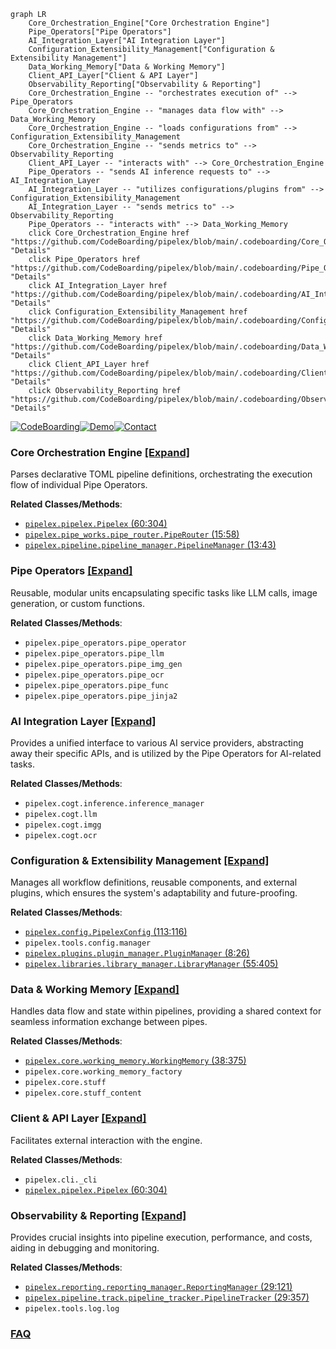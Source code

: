 ```mermaid
graph LR
    Core_Orchestration_Engine["Core Orchestration Engine"]
    Pipe_Operators["Pipe Operators"]
    AI_Integration_Layer["AI Integration Layer"]
    Configuration_Extensibility_Management["Configuration & Extensibility Management"]
    Data_Working_Memory["Data & Working Memory"]
    Client_API_Layer["Client & API Layer"]
    Observability_Reporting["Observability & Reporting"]
    Core_Orchestration_Engine -- "orchestrates execution of" --> Pipe_Operators
    Core_Orchestration_Engine -- "manages data flow with" --> Data_Working_Memory
    Core_Orchestration_Engine -- "loads configurations from" --> Configuration_Extensibility_Management
    Core_Orchestration_Engine -- "sends metrics to" --> Observability_Reporting
    Client_API_Layer -- "interacts with" --> Core_Orchestration_Engine
    Pipe_Operators -- "sends AI inference requests to" --> AI_Integration_Layer
    AI_Integration_Layer -- "utilizes configurations/plugins from" --> Configuration_Extensibility_Management
    AI_Integration_Layer -- "sends metrics to" --> Observability_Reporting
    Pipe_Operators -- "interacts with" --> Data_Working_Memory
    click Core_Orchestration_Engine href "https://github.com/CodeBoarding/pipelex/blob/main/.codeboarding/Core_Orchestration_Engine.md" "Details"
    click Pipe_Operators href "https://github.com/CodeBoarding/pipelex/blob/main/.codeboarding/Pipe_Operators.md" "Details"
    click AI_Integration_Layer href "https://github.com/CodeBoarding/pipelex/blob/main/.codeboarding/AI_Integration_Layer.md" "Details"
    click Configuration_Extensibility_Management href "https://github.com/CodeBoarding/pipelex/blob/main/.codeboarding/Configuration_Extensibility_Management.md" "Details"
    click Data_Working_Memory href "https://github.com/CodeBoarding/pipelex/blob/main/.codeboarding/Data_Working_Memory.md" "Details"
    click Client_API_Layer href "https://github.com/CodeBoarding/pipelex/blob/main/.codeboarding/Client_API_Layer.md" "Details"
    click Observability_Reporting href "https://github.com/CodeBoarding/pipelex/blob/main/.codeboarding/Observability_Reporting.md" "Details"
```

[![CodeBoarding](https://img.shields.io/badge/Generated%20by-CodeBoarding-9cf?style=flat-square)](https://github.com/CodeBoarding/GeneratedOnBoardings)[![Demo](https://img.shields.io/badge/Try%20our-Demo-blue?style=flat-square)](https://www.codeboarding.org/demo)[![Contact](https://img.shields.io/badge/Contact%20us%20-%20contact@codeboarding.org-lightgrey?style=flat-square)](mailto:contact@codeboarding.org)

### Core Orchestration Engine [[Expand]](./Core_Orchestration_Engine.md)
Parses declarative TOML pipeline definitions, orchestrating the execution flow of individual Pipe Operators.


**Related Classes/Methods**:

- <a href="https://github.com/CodeBoarding/pipelex/blob/main/pipelex/pipelex.py#L60-L304" target="_blank" rel="noopener noreferrer">`pipelex.pipelex.Pipelex` (60:304)</a>
- <a href="https://github.com/CodeBoarding/pipelex/blob/main/pipelex/pipe_works/pipe_router.py#L15-L58" target="_blank" rel="noopener noreferrer">`pipelex.pipe_works.pipe_router.PipeRouter` (15:58)</a>
- <a href="https://github.com/CodeBoarding/pipelex/blob/main/pipelex/pipeline/pipeline_manager.py#L13-L43" target="_blank" rel="noopener noreferrer">`pipelex.pipeline.pipeline_manager.PipelineManager` (13:43)</a>


### Pipe Operators [[Expand]](./Pipe_Operators.md)
Reusable, modular units encapsulating specific tasks like LLM calls, image generation, or custom functions.


**Related Classes/Methods**:

- `pipelex.pipe_operators.pipe_operator`
- `pipelex.pipe_operators.pipe_llm`
- `pipelex.pipe_operators.pipe_img_gen`
- `pipelex.pipe_operators.pipe_ocr`
- `pipelex.pipe_operators.pipe_func`
- `pipelex.pipe_operators.pipe_jinja2`


### AI Integration Layer [[Expand]](./AI_Integration_Layer.md)
Provides a unified interface to various AI service providers, abstracting away their specific APIs, and is utilized by the Pipe Operators for AI-related tasks.


**Related Classes/Methods**:

- `pipelex.cogt.inference.inference_manager`
- `pipelex.cogt.llm`
- `pipelex.cogt.imgg`
- `pipelex.cogt.ocr`


### Configuration & Extensibility Management [[Expand]](./Configuration_Extensibility_Management.md)
Manages all workflow definitions, reusable components, and external plugins, which ensures the system's adaptability and future-proofing.


**Related Classes/Methods**:

- <a href="https://github.com/CodeBoarding/pipelex/blob/main/pipelex/config.py#L113-L116" target="_blank" rel="noopener noreferrer">`pipelex.config.PipelexConfig` (113:116)</a>
- `pipelex.tools.config.manager`
- <a href="https://github.com/CodeBoarding/pipelex/blob/main/pipelex/plugins/plugin_manager.py#L8-L26" target="_blank" rel="noopener noreferrer">`pipelex.plugins.plugin_manager.PluginManager` (8:26)</a>
- <a href="https://github.com/CodeBoarding/pipelex/blob/main/pipelex/libraries/library_manager.py#L55-L405" target="_blank" rel="noopener noreferrer">`pipelex.libraries.library_manager.LibraryManager` (55:405)</a>


### Data & Working Memory [[Expand]](./Data_Working_Memory.md)
Handles data flow and state within pipelines, providing a shared context for seamless information exchange between pipes.


**Related Classes/Methods**:

- <a href="https://github.com/CodeBoarding/pipelex/blob/main/pipelex/core/working_memory.py#L38-L375" target="_blank" rel="noopener noreferrer">`pipelex.core.working_memory.WorkingMemory` (38:375)</a>
- `pipelex.core.working_memory_factory`
- `pipelex.core.stuff`
- `pipelex.core.stuff_content`


### Client & API Layer [[Expand]](./Client_API_Layer.md)
Facilitates external interaction with the engine.


**Related Classes/Methods**:

- `pipelex.cli._cli`
- <a href="https://github.com/CodeBoarding/pipelex/blob/main/pipelex/pipelex.py#L60-L304" target="_blank" rel="noopener noreferrer">`pipelex.pipelex.Pipelex` (60:304)</a>


### Observability & Reporting [[Expand]](./Observability_Reporting.md)
Provides crucial insights into pipeline execution, performance, and costs, aiding in debugging and monitoring.


**Related Classes/Methods**:

- <a href="https://github.com/CodeBoarding/pipelex/blob/main/pipelex/reporting/reporting_manager.py#L29-L121" target="_blank" rel="noopener noreferrer">`pipelex.reporting.reporting_manager.ReportingManager` (29:121)</a>
- <a href="https://github.com/CodeBoarding/pipelex/blob/main/pipelex/pipeline/track/pipeline_tracker.py#L29-L357" target="_blank" rel="noopener noreferrer">`pipelex.pipeline.track.pipeline_tracker.PipelineTracker` (29:357)</a>
- `pipelex.tools.log.log`




### [FAQ](https://github.com/CodeBoarding/GeneratedOnBoardings/tree/main?tab=readme-ov-file#faq)
